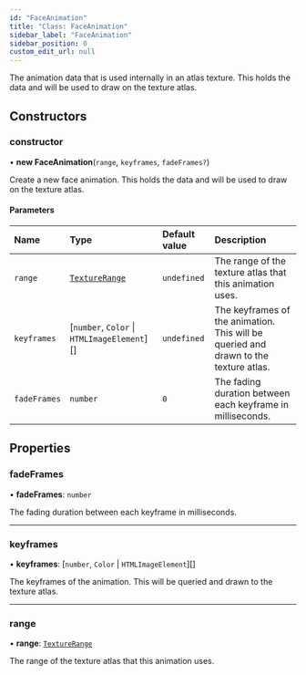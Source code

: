```yaml
---
id: "FaceAnimation"
title: "Class: FaceAnimation"
sidebar_label: "FaceAnimation"
sidebar_position: 0
custom_edit_url: null
---
```


The animation data that is used internally in an atlas texture. This holds the data and will be used to draw on the texture atlas.

## Constructors

### constructor

• **new FaceAnimation**(`range`, `keyframes`, `fadeFrames?`)

Create a new face animation. This holds the data and will be used to draw on the texture atlas.

#### Parameters

| Name | Type | Default value | Description |
| :------ | :------ | :------ | :------ |
| `range` | [`TextureRange`](../modules.md#texturerange-14) | `undefined` | The range of the texture atlas that this animation uses. |
| `keyframes` | [`number`, `Color` \| `HTMLImageElement`][] | `undefined` | The keyframes of the animation. This will be queried and drawn to the texture atlas. |
| `fadeFrames` | `number` | `0` | The fading duration between each keyframe in milliseconds. |

## Properties

### fadeFrames

• **fadeFrames**: `number`

The fading duration between each keyframe in milliseconds.

___

### keyframes

• **keyframes**: [`number`, `Color` \| `HTMLImageElement`][]

The keyframes of the animation. This will be queried and drawn to the
texture atlas.

___

### range

• **range**: [`TextureRange`](../modules.md#texturerange-14)

The range of the texture atlas that this animation uses.
